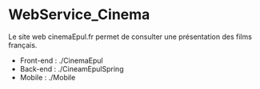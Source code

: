 # WebService_Cinema
Le site web cinemaEpul.fr permet de consulter une présentation des films français.

* Front-end : ./CinemaEpul
* Back-end : ./CineamEpulSpring
* Mobile : ./Mobile
